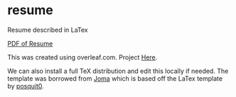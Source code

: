 # resume
Resume described in LaTex

[PDF of Resume](./DhruvPatelResume.pdf)

This was created using overleaf.com. Project [Here](https://www.overleaf.com/project/).

We can also install a full TeX distribution and edit this locally if needed. The template was borrowed from [Joma](https://joma.io/) which is based off the LaTex template by [posquit0](https://github.com/posquit0/Awesome-CV). 